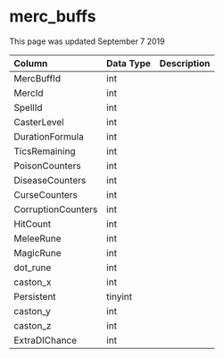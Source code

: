 # merc\_buffs

This page was updated September 7 2019

| Column | Data Type | Description |
| :--- | :--- | :--- |
| MercBuffId | int |  |
| MercId | int |  |
| SpellId | int |  |
| CasterLevel | int |  |
| DurationFormula | int |  |
| TicsRemaining | int |  |
| PoisonCounters | int |  |
| DiseaseCounters | int |  |
| CurseCounters | int |  |
| CorruptionCounters | int |  |
| HitCount | int |  |
| MeleeRune | int |  |
| MagicRune | int |  |
| dot\_rune | int |  |
| caston\_x | int |  |
| Persistent | tinyint |  |
| caston\_y | int |  |
| caston\_z | int |  |
| ExtraDIChance | int |  |

